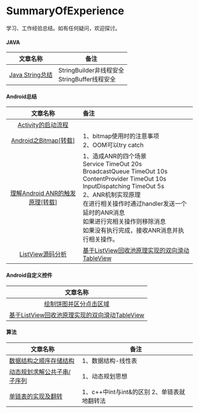 # SummaryOfExperience
学习、工作经验总结。如有任何疑问，欢迎探讨。

#### JAVA

|                   文章名称                   | 备注                                      |
| :--------------------------------------: | --------------------------------------- |
| [Java String总结](https://github.com/lhc20040808/SummaryOfExperience/blob/master/Java%20String总结.md#java-string-总结) | StringBuilder非线程安全 <br>StringBuffer线程安全 |

#### Android总结

|                   文章名称                   | 备注                                       |
| :--------------------------------------: | :--------------------------------------- |
| [Activity的启动流程](https://github.com/lhc20040808/SummaryOfExperience/blob/master/Activity的启动流程.md) |                                          |
| [Android之Bitmap[转载]](http://www.jianshu.com/p/98c88f9ceafa) | 1、bitmap使用时的注意事项  <br>2、OOM可以try catch   |
| [理解Android ANR的触发原理[转载]](http://gityuan.com/2016/07/02/android-anr/) | 1、造成ANR的四个场景 <br>Service TimeOut 20s <br>BroadcastQueue TimeOut 10s <br>ContentProvider TimeOut 10s <br>InputDispatching TimeOut 5s  <br>2、ANR机制实现原理 <br>在进行相关操作时通过handler发送一个延时的ANR消息<br>如果进行完相关操作则移除消息<br>如果没有执行完成，接收ANR消息并执行相关操作。 |
| [ListView源码分析](https://github.com/lhc20040808/SummaryOfExperience/blob/master/ListView源码分析.md) | [基于ListView回收池原理实现的双向滑动TableView](https://github.com/lhc20040808/TableView) |

#### Android自定义控件

|                   文章名称                   |
| :--------------------------------------: |
| [绘制饼图并区分点击区域](https://github.com/lhc20040808/SummaryOfExperience/blob/master/%E7%BB%98%E5%88%B6%E9%A5%BC%E5%9B%BE%E5%B9%B6%E5%8C%BA%E5%88%86%E7%82%B9%E5%87%BB%E5%8C%BA%E5%9F%9F.md) |
| [基于ListView回收池原理实现的双向滑动TableView](https://github.com/lhc20040808/TableView) |

#### 算法

| 文章名称                                     | 备注                           |
| ---------------------------------------- | ---------------------------- |
| [数据结构之顺序存储结构](https://github.com/lhc20040808/SummaryOfExperience/blob/master/数据结构之顺序存储结构.md) | 1、数据结构-线性表                   |
| [动态规划求解公共子串/子序列](https://github.com/lhc20040808/SummaryOfExperience/blob/master/算法题：求公共子串:公共子序列.md) | 1、动态规划思想                     |
| [单链表的实现及翻转](https://github.com/lhc20040808/SummaryOfExperience/blob/master/算法：C%2B%2B单链表的实现及翻转.md) | 1、c++中int与int&的区别 2、单链表就地翻转法 |


